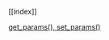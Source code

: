[[index]]

[get_params(), set_params()](https://scikit-learn.org/stable/developers/develop.html#get-params-and-set-params)